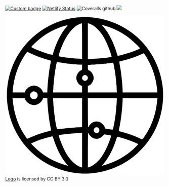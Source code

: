 [![Custom badge](https://img.shields.io/endpoint?color=%2374b9ff&url=https%3A%2F%2Fraw.githubusercontent.com%2FunfoldingWord%2Fgateway-language-translation-suite%2Fmaster%2Fcoverage%2Fshields.json)]()
[![Netlify Status](https://api.netlify.com/api/v1/badges/b1463957-7c2f-4297-b5f0-afb4f985a2fc/deploy-status)](https://app.netlify.com/sites/glts/deploys)
![Coveralls github](https://img.shields.io/coveralls/github/unfoldingWord/gateway-language-translation-suite?label=Unit%20Tests)
![ ](https://github.com/unfoldingWord/gateway-language-translation-suite/workflows/Install%2C%20Build%20%26%20Run%20Cypress/badge.svg?branch=master)

![GLTS Logo](./public/glts_logo.png)
[Logo](https://www.onlinewebfonts.com/icon/474664) is licensed by CC BY 3.0
